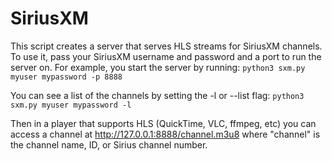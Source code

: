 # SiriusXM

This script creates a server that serves HLS streams for SiriusXM channels. To use it, pass your SiriusXM username and password and a port to run the server on. For example, you start the server by running:
`python3 sxm.py myuser mypassword -p 8888`

You can see a list of the channels by setting the -l or --list flag:
`python3 sxm.py myuser mypassword -l`

Then in a player that supports HLS (QuickTime, VLC, ffmpeg, etc) you can access a channel at http://127.0.0.1:8888/channel.m3u8 where "channel" is the channel name, ID, or Sirius channel number.
